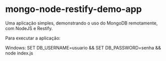 # mongo-node-restify-demo-app
Uma aplicação simples, demonstrando o uso do MongoDB remotamente, com NodeJS e Restify.


Para executar a aplicação:

Windows:  SET DB_USERNAME=usuario && SET DB_PASSWORD=senha && node index.js
